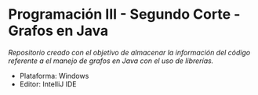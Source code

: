 # Programación III - Segundo Corte - Grafos en Java

_Repositorio creado con el objetivo de almacenar la información del código referente a el manejo de grafos en Java con el uso de librerías._

- Plataforma: Windows
- Editor: IntelliJ IDE
